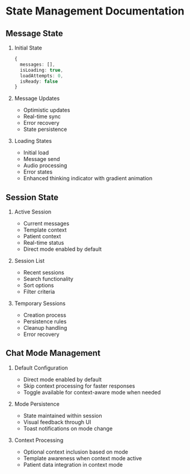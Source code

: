 
# State Management Documentation

## Message State
1. Initial State
   ```typescript
   {
     messages: [],
     isLoading: true,
     loadAttempts: 0,
     isReady: false
   }
   ```

2. Message Updates
   - Optimistic updates
   - Real-time sync
   - Error recovery
   - State persistence

3. Loading States
   - Initial load
   - Message send
   - Audio processing
   - Error states
   - Enhanced thinking indicator with gradient animation

## Session State
1. Active Session
   - Current messages
   - Template context
   - Patient context
   - Real-time status
   - Direct mode enabled by default

2. Session List
   - Recent sessions
   - Search functionality
   - Sort options
   - Filter criteria

3. Temporary Sessions
   - Creation process
   - Persistence rules
   - Cleanup handling
   - Error recovery

## Chat Mode Management
1. Default Configuration
   - Direct mode enabled by default
   - Skip context processing for faster responses
   - Toggle available for context-aware mode when needed

2. Mode Persistence
   - State maintained within session
   - Visual feedback through UI
   - Toast notifications on mode change

3. Context Processing
   - Optional context inclusion based on mode
   - Template awareness when context mode active
   - Patient data integration in context mode
